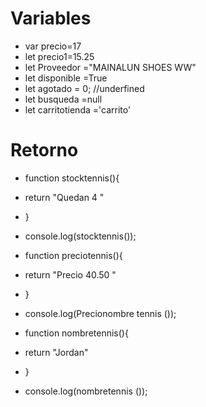 # Variables
- var precio=17
- let precio1=15.25
- let Proveedor ="MAINALUN SHOES WW"
- let disponible =True
- let agotado = 0; //underfined
- let busqueda =null
- let carritotienda ='carrito'

# Retorno
* function stocktennis(){
*    return "Quedan 4 " 
* }
* console.log(stocktennis());

* function preciotennis(){
*    return "Precio 40.50 " 
* }
* console.log(Precionombre tennis ());


* function nombretennis(){
*    return "Jordan" 
* }
* console.log(nombretennis ());
